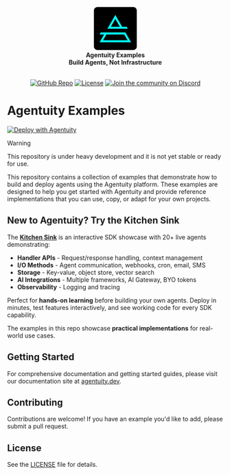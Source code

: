 <div align="center">
    <img src=".github/Agentuity.png" alt="Agentuity" width="100"/> <br/>
    <strong>Agentuity Examples</strong> <br/>
    <strong>Build Agents, Not Infrastructure</strong> <br/>
<br />
    
<a href="https://github.com/agentuity/examples"><img alt="GitHub Repo" src="https://img.shields.io/badge/GitHub-Examples-blue"></a>
<a href="https://github.com/agentuity/examples/blob/main/LICENSE.md"><img alt="License" src="https://badgen.now.sh/badge/license/Apache-2.0"></a>
<a href="https://discord.gg/agentuity"><img alt="Join the community on Discord" src="https://img.shields.io/discord/1332974865371758646.svg?style=flat"></a>
</div>
</div>


# Agentuity Examples

[![Deploy with Agentuity](https://app.agentuity.com/img/deploy.svg)](https://app.agentuity.com/deploy)

> [!WARNING]  
> This repository is under heavy development and it is not yet stable or ready for use.

This repository contains a collection of examples that demonstrate how to build and deploy agents using the Agentuity platform. These examples are designed to help you get started with Agentuity and provide reference implementations that you can use, copy, or adapt for your own projects.

## New to Agentuity? Try the Kitchen Sink

The [**Kitchen Sink**](https://github.com/agentuity/kitchen-sink-ts) is an interactive SDK showcase with 20+ live agents demonstrating:

- **Handler APIs** - Request/response handling, context management
- **I/O Methods** - Agent communication, webhooks, cron, email, SMS
- **Storage** - Key-value, object store, vector search
- **AI Integrations** - Multiple frameworks, AI Gateway, BYO tokens
- **Observability** - Logging and tracing

Perfect for **hands-on learning** before building your own agents. Deploy in minutes, test features interactively, and see working code for every SDK capability.

The examples in this repo showcase **practical implementations** for real-world use cases.

## Getting Started

For comprehensive documentation and getting started guides, please visit our documentation site at [agentuity.dev](https://agentuity.dev).

## Contributing

Contributions are welcome! If you have an example you'd like to add, please submit a pull request.

## License

See the [LICENSE](LICENSE.md) file for details.
